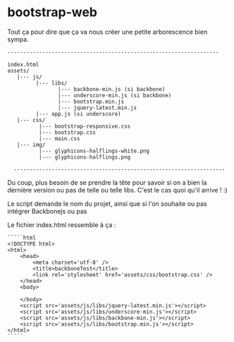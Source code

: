 bootstrap-web
======

Tout ça pour dire que ça va nous créer une petite arborescence bien sympa.

    -------------------------------------------------------------------
    
    index.html
    assets/
       |--- js/
             |--- libs/
                    |--- backbone-min.js (si backbone)
                    |--- underscore-min.js (si backbone)                    
                    |--- bootstrap.min.js
                    |--- jquery-latest.min.js
             |--- app.js (si underscore)
       |--- css/
              |--- bootstrap-responsive.css
              |--- bootstrap.css
              |--- main.css
       |--- img/
              |--- glyphicons-halflings-white.png
              |--- glyphicons-halflings.png
      
      -------------------------------------------------------------------
              
Du coup, plus besoin de se prendre la tête pour savoir si on a bien la dernière version ou pas de telle ou telle libs. C'est le cas quoi qu'il arrive ! :)

Le script demande le nom du projet, ainsi que si l'on souhaite ou pas intégrer Backbonejs ou pas

Le fichier index.html ressemble à ça : 

    `````html
    <!DOCTYPE html>
    <html>
        <head>
    		<meta charset='utf-8' />
    		<title>backboneTest</title>
    		<link rel='stylesheet' href='assets/css/bootstrap.css' />
    	</head>
    	<body>
    
    	</body>
    	<script src='assets/js/libs/jquery-latest.min.js'></script>
    	<script src='assets/js/libs/underscore-min.js'></script>
    	<script src='assets/js/libs/backbone-min.js'></script>
    	<script src='assets/js/libs/bootstrap.min.js'></script>
    </html>
	`````
